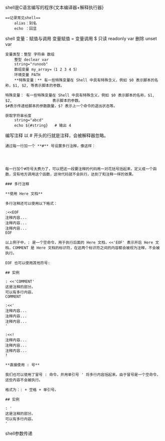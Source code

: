 shell是C语言编写的程序{文本编译器+解释执行器}

	==记录常见shell==
		alias：别名 
		echo ：回显
shell 变量：赋值与调用
	变量赋值 =
	变量调用 $
	只读 readonly var
	删除 unset var

	变量类型：整型 字符串 数组
		整型 declear var
		string="runoob"
		数组变量 my_array=（1 2 3 4 5）
		环境变量 PATH
		**特殊变量：** 有一些特殊变量在 Shell 中具有特殊含义，例如 $0 表示脚本的名称，$1, $2, 等表示脚本的参数。

	特殊变量： 有一些特殊变量在 Shell 中具有特殊含义，例如 $0 表示脚本的名称，$1, $2,                  表示脚本的参数。
	$#表示传递给脚本的参数数量，$? 表示上一个命令的退出状态等。

	获取字符串长度
		string="abcd"
		echo ${#string}   # 输出 4

编写注释
	以 # 开头的行就是注释，会被解释器忽略。

	通过每一行加一个 **#** 号设置多行注释，像这样：
	
	
	
	
	每一行加个#符号太费力了，可以把这一段要注释的代码用一对花括号括起来，定义成一个函数，没有地方调用这个函数，这块代码就不会执行，达到了和注释一样的效果。
	
	### 多行注释
	
	**使用 Here 文档**
	
	多行注释还可以使用以下格式：
	
	:<<EOF  
	注释内容...  
	注释内容...  
	注释内容...  
	EOF  
	
	以上例子中，: 是一个空命令，用于执行后面的 Here 文档，<<'EOF' 表示开启 Here 文档，COMMENT 是 Here 文档的标识符，在这两个标识符之间的内容都会被视为注释，不会被执行。
	
	EOF 也可以使用其他符号:
	
	## 实例
	
	: <<'COMMENT'  
	这是注释的部分。  
	可以有多行内容。  
	COMMENT  
	  
	:<<'  
	注释内容...  
	注释内容...  
	注释内容...  
	'  
	  
	:<<!  
	注释内容...  
	注释内容...  
	注释内容...  
	!  
	
	**直接使用 : 号**
	
	我们也可以使用了冒号 : 命令，并用单引号 ' 将多行内容括起来。由于冒号是一个空命令，这些内容不会被执行。
	
	格式为：: + 空格 + 单引号。
	
	## 实例
	
	: '  
	这是注释的部分。  
	可以有多行内容。  
	'


shell参数传递